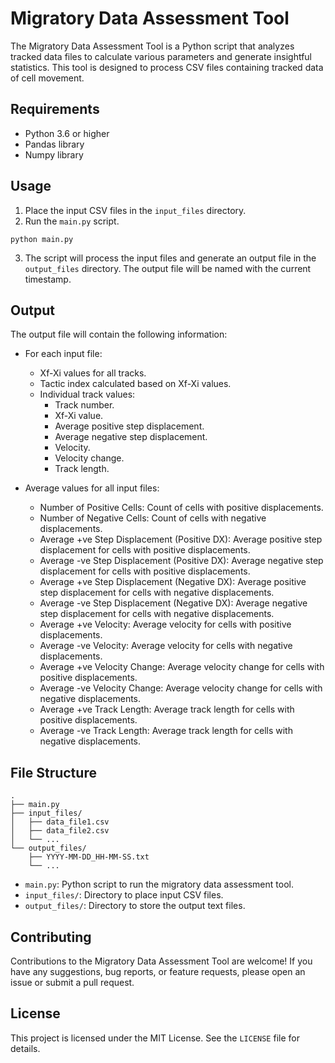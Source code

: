 # Migratory Data Assessment Tool

The Migratory Data Assessment Tool is a Python script that analyzes tracked data files to calculate various parameters and generate insightful statistics. This tool is designed to process CSV files containing tracked data of cell movement.

## Requirements

- Python 3.6 or higher
- Pandas library
- Numpy library

## Usage

1. Place the input CSV files in the `input_files` directory.
2. Run the `main.py` script.

```shell
python main.py
```

3. The script will process the input files and generate an output file in the `output_files` directory. The output file will be named with the current timestamp.

## Output

The output file will contain the following information:

- For each input file:
  - Xf-Xi values for all tracks.
  - Tactic index calculated based on Xf-Xi values.
  - Individual track values:
    - Track number.
    - Xf-Xi value.
    - Average positive step displacement.
    - Average negative step displacement.
    - Velocity.
    - Velocity change.
    - Track length.

- Average values for all input files:
  - Number of Positive Cells: Count of cells with positive displacements.
  - Number of Negative Cells: Count of cells with negative displacements.
  - Average +ve Step Displacement (Positive DX): Average positive step displacement for cells with positive displacements.
  - Average -ve Step Displacement (Positive DX): Average negative step displacement for cells with positive displacements.
  - Average +ve Step Displacement (Negative DX): Average positive step displacement for cells with negative displacements.
  - Average -ve Step Displacement (Negative DX): Average negative step displacement for cells with negative displacements.
  - Average +ve Velocity: Average velocity for cells with positive displacements.
  - Average -ve Velocity: Average velocity for cells with negative displacements.
  - Average +ve Velocity Change: Average velocity change for cells with positive displacements.
  - Average -ve Velocity Change: Average velocity change for cells with negative displacements.
  - Average +ve Track Length: Average track length for cells with positive displacements.
  - Average -ve Track Length: Average track length for cells with negative displacements.

## File Structure

```
.
├── main.py
├── input_files/
│   ├── data_file1.csv
│   ├── data_file2.csv
│   └── ...
└── output_files/
    ├── YYYY-MM-DD_HH-MM-SS.txt
    └── ...
```

- `main.py`: Python script to run the migratory data assessment tool.
- `input_files/`: Directory to place input CSV files.
- `output_files/`: Directory to store the output text files.

## Contributing

Contributions to the Migratory Data Assessment Tool are welcome! If you have any suggestions, bug reports, or feature requests, please open an issue or submit a pull request.

## License

This project is licensed under the MIT License. See the `LICENSE` file for details.
